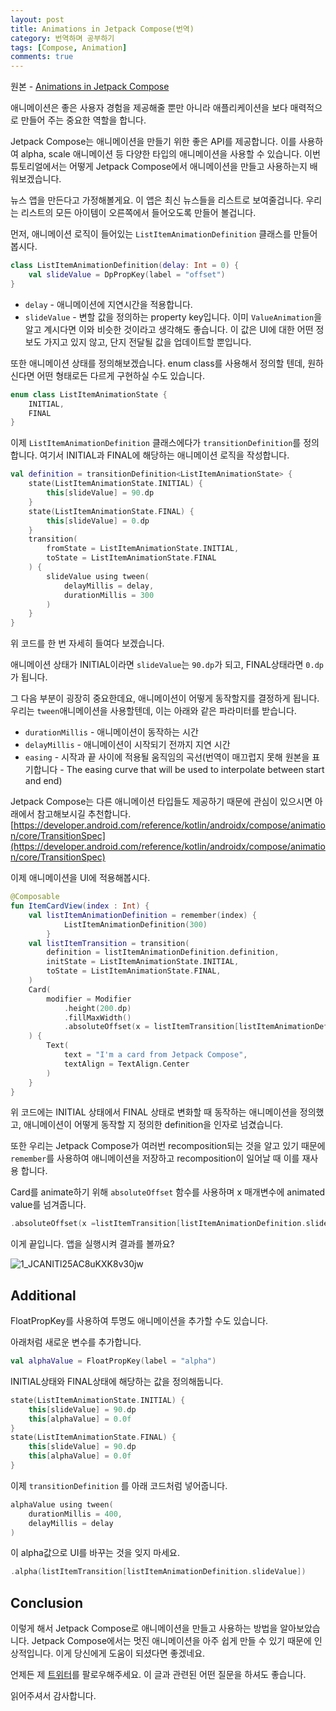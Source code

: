 ```yaml
---
layout: post
title: Animations in Jetpack Compose(번역)
category: 번역하며 공부하기
tags: [Compose, Animation]
comments: true
---
```


원본 - [Animations in Jetpack Compose](https://proandroiddev.com/animations-in-jetpack-compose-bbeaa886210e)

애니메이션은 좋은 사용자 경험을 제공해줄 뿐만 아니라 애플리케이션을 보다 매력적으로 만들어 주는 중요한 역할을 합니다.

Jetpack Compose는 애니메이션을 만들기 위한 좋은 API를 제공합니다. 이를 사용하여 alpha, scale 애니메이션 등 다양한 타입의 애니메이션을 사용할 수 있습니다. 이번 튜토리얼에서는 어떻게 Jetpack Compose에서 애니메이션을 만들고 사용하는지 배워보겠습니다.

뉴스 앱을 만든다고 가정해볼게요. 이 앱은 최신 뉴스들을 리스트로 보여줄겁니다. 우리는 리스트의 모든 아이템이 오른쪽에서 들어오도록 만들어 볼겁니다.

먼저, 애니메이션 로직이 들어있는 `ListItemAnimationDefinition` 클래스를 만들어 봅시다.

```kotlin
class ListItemAnimationDefinition(delay: Int = 0) {
    val slideValue = DpPropKey(label = "offset")
}
```

- `delay` - 애니메이션에 지연시간을 적용합니다.
- `slideValue` - 변할 값을 정의하는 property key입니다. 이미 `ValueAnimation`을 알고 계시다면 이와 비슷한 것이라고 생각해도 좋습니다. 이 값은 UI에 대한 어떤 정보도 가지고 있지 않고, 단지 전달될 값을 업데이트할 뿐입니다.

또한 애니메이션 상태를 정의해보겠습니다. enum class를 사용해서 정의할 텐데, 원하신다면 어떤 형태로든 다르게 구현하실 수도 있습니다.

```kotlin
enum class ListItemAnimationState {
    INITIAL,
    FINAL
}
```

이제 `ListItemAnimationDefinition` 클래스에다가 `transitionDefinition`를 정의합니다. 여기서 INITIAL과 FINAL에 해당하는 애니메이션 로직을 작성합니다.

```kotlin
val definition = transitionDefinition<ListItemAnimationState> {
    state(ListItemAnimationState.INITIAL) {
        this[slideValue] = 90.dp
    }
    state(ListItemAnimationState.FINAL) {
        this[slideValue] = 0.dp
    }
    transition(
        fromState = ListItemAnimationState.INITIAL,
        toState = ListItemAnimationState.FINAL
    ) {
        slideValue using tween(
            delayMillis = delay,
            durationMillis = 300
        )
    }
}
```

위 코드를 한 번 자세히 들여다 보겠습니다.

애니메이션 상태가 INITIAL이라면 `slideValue`는 `90.dp`가 되고, FINAL상태라면 `0.dp`가 됩니다.

그 다음 부분이 굉장히 중요한데요, 애니메이션이 어떻게 동작할지를 결정하게 됩니다. 우리는 `tween`애니메이션을 사용할텐데, 이는 아래와 같은 파라미터를 받습니다.

- `durationMillis` - 애니메이션이 동작하는 시간
- `delayMillis` - 애니메이션이 시작되기 전까지 지연 시간
- `easing` - 시작과 끝 사이에 적용될 움직임의 곡선(번역이 매끄럽지 못해 원본을 표기합니다 - The easing curve that will be used to interpolate between start and end)

Jetpack Compose는 다른 애니메이션 타입들도 제공하기 때문에 관심이 있으시면 아래에서 참고해보시길 추천합니다. [https://developer.android.com/reference/kotlin/androidx/compose/animation/core/TransitionSpec](https://developer.android.com/reference/kotlin/androidx/compose/animation/core/TransitionSpec)

이제 애니메이션을 UI에 적용해봅시다.

```kotlin
@Composable
fun ItemCardView(index : Int) {
    val listItemAnimationDefinition = remember(index) {
            ListItemAnimationDefinition(300)
        }
    val listItemTransition = transition(
        definition = listItemAnimationDefinition.definition,
        initState = ListItemAnimationState.INITIAL,
        toState = ListItemAnimationState.FINAL,
    )
    Card(
        modifier = Modifier
            .height(200.dp)
            .fillMaxWidth()
            .absoluteOffset(x = listItemTransition[listItemAnimationDefinition.slideValue])
    ) {
        Text(
            text = "I'm a card from Jetpack Compose",
            textAlign = TextAlign.Center
        )
    }
}
```

위 코드에는 INITIAL 상태에서 FINAL 상태로 변화할 때 동작하는 애니메이션을 정의했고, 애니메이션이 어떻게 동작할 지 정의한 definition을 인자로 넘겼습니다.

또한 우리는 Jetpack Compose가 여러번 recomposition되는 것을 알고 있기 때문에 `remember`를 사용하여 애니메이션을 저장하고 recomposition이 일어날 때 이를 재사용 합니다.

Card를 animate하기 위해 `absoluteOffset` 함수를 사용하며 x 매개변수에 animated value를 넘겨줍니다.

```kotlin
.absoluteOffset(x =listItemTransition[listItemAnimationDefinition.slideValue])
```

이게 끝입니다. 앱을 실행시켜 결과를 볼까요?

![1_JCANITl25AC8uKXK8v30jw](https://user-images.githubusercontent.com/18481078/104181162-a444f980-5451-11eb-8149-52e03659c5af.gif)

## Additional

FloatPropKey를 사용하여 투명도 애니메이션을 추가할 수도 있습니다.

아래처럼 새로운 변수를 추가합니다.

```kotlin
val alphaValue = FloatPropKey(label = "alpha")
```

INITIAL상태와 FINAL상태에 해당하는 값을 정의해둡니다.

```kotlin
state(ListItemAnimationState.INITIAL) {
    this[slideValue] = 90.dp
    this[alphaValue] = 0.0f
}
state(ListItemAnimationState.FINAL) {
    this[slideValue] = 90.dp
    this[alphaValue] = 0.0f
}
```

이제 `transitionDefinition` 를 아래 코드처럼 넣어줍니다.

```kotlin
alphaValue using tween(
    durationMillis = 400,
    delayMillis = delay
)
```

이 alpha값으로 UI를 바꾸는 것을 잊지 마세요.

```kotlin
.alpha(listItemTransition[listItemAnimationDefinition.slideValue])
```

## Conclusion

이렇게 해서 Jetpack Compose로 애니메이션을 만들고 사용하는 방법을 알아보았습니다. Jetpack Compose에서는 멋진 애니메이션을 아주 쉽게 만들 수 있기 때문에 인상적입니다. 이게 당신에게 도움이 되셨다면 좋겠네요.

언제든 제 [트위터](https://twitter.com/a_rasul98)를 팔로우해주세요. 이 글과 관련된 어떤 질문을 하셔도 좋습니다.

읽어주셔서 감사합니다.
